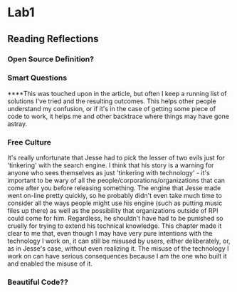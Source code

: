 # Lab1
## Reading Reflections
### Open Source Definition?

### Smart Questions
****This was touched upon in the article, but often I keep a running list of solutions I've tried and the resulting outcomes. This helps other people understand my confusion, or if it's in the case of getting some piece of code to work, it helps me and other backtrace where things may have gone astray.


### Free Culture
It's really unfortunate that Jesse had to pick the lesser of two evils just for 'tinkering' with the search engine. I think that his story is a warning for anyone who sees themselves as just 'tinkering with technology' - it's important to be wary of all the people/corporations/organizations that can come after you before releasing something. The engine that Jesse made went on-line pretty quickly, so he probably didn't even take much time to consider all the ways people might use his engine (such as putting music files up there) as well as the possibility that organizations outside of RPI could come for him. Regardless, he shouldn't have had to be punished so cruelly for trying to extend his technical knowledge. This chapter made it clear to me that, even though I may have very pure intentions with the technology I work on, it can still be misused by users, either deliberately, or, as in Jesse's case, without even realizing it. The misuse of the technology I work on can have serious consequences because I am the one who built it and enabled the misuse of it.

### Beautiful Code??

